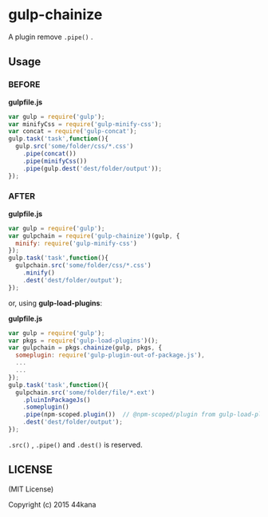 gulp-chainize
=======
A plugin remove `.pipe()` .

Usage
-------

### BEFORE

__gulpfile.js__

```javascript
var gulp = require('gulp');
var minifyCss = require('gulp-minify-css');
var concat = require('gulp-concat');
gulp.task('task',function(){
  gulp.src('some/folder/css/*.css')
    .pipe(concat())
    .pipe(minifyCss())
    .pipe(gulp.dest('dest/folder/output'));
});
```

### AFTER

__gulpfile.js__

```javascript
var gulp = require('gulp');
var gulpchain = require('gulp-chainize')(gulp, {
  minify: require('gulp-minify-css')
});
gulp.task('task',function(){
  gulpchain.src('some/folder/css/*.css')
    .minify()
    .dest('dest/folder/output');
});
```

or, using __gulp-load-plugins__:

__gulpfile.js__

```javascript
var gulp = require('gulp');
var pkgs = require('gulp-load-plugins')();
var gulpchain = pkgs.chainize(gulp, pkgs, {
  someplugin: require('gulp-plugin-out-of-package.js'),
  ...
  ...
});
gulp.task('task',function(){
  gulpchain.src('some/folder/file/*.ext')
    .pluinInPackageJs()
    .someplugin()
    .pipe(npm-scoped.plugin())  // @npm-scoped/plugin from gulp-load-plugins
    .dest('dest/folder/output');
});
```

`.src()` , `.pipe()` and `.dest()` is reserved.
 
 
LICENSE
-------
 
(MIT License)
 
Copyright (c) 2015 44kana